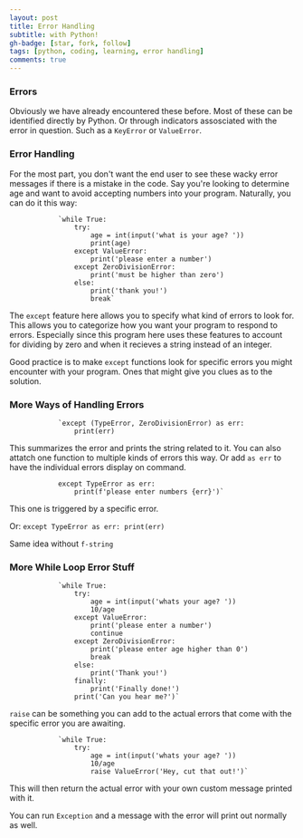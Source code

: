 ```yaml
---
layout: post
title: Error Handling
subtitle: with Python!
gh-badge: [star, fork, follow]
tags: [python, coding, learning, error handling]
comments: true
---
```


### Errors

Obviously we have already encountered these before. Most of these can be identified directly by Python. Or through indicators assosciated with the error in question. Such as a `KeyError` or `ValueError`.

### Error Handling

For the most part, you don't want the end user to see these wacky error messages if there is a mistake in the code. Say you're looking to determine age and want to avoid accepting numbers into your program. Naturally, you can do it this way:

                `while True:
                    try:
                        age = int(input('what is your age? '))
                        print(age)
                    except ValueError:
                        print('please enter a number')
                    except ZeroDivisionError:
                        print('must be higher than zero')
                    else:
                        print('thank you!')
                        break`

The `except` feature here allows you to specify what kind of errors to look for. This allows you to categorize how you want your program to respond to errors. Especially since this program here uses these features to account for dividing by zero and when it recieves a string instead of an integer.

Good practice is to make `except` functions look for specific errors you might encounter with your program. Ones that might give you clues as to the solution.

### More Ways of Handling Errors

                `except (TypeError, ZeroDivisionError) as err:
                    print(err)

This summarizes the error and prints the string related to it. You can also attatch one function to multiple kinds of errors this way. Or add `as err` to have the individual errors display on command.

                except TypeError as err:
                    print(f'please enter numbers {err}')`

This one is triggered by a specific error.

Or:
                `except TypeError as err:
                    print(err)`

Same idea without `f-string`

### More While Loop Error Stuff

                `while True:
                    try:
                        age = int(input('whats your age? '))
                        10/age
                    except ValueError:
                        print('please enter a number')
                        continue
                    except ZeroDivisionError:
                        print('please enter age higher than 0')
                        break
                    else:
                        print('Thank you!')
                    finally:
                        print('Finally done!')
                    print('Can you hear me?')`

`raise` can be something you can add to the actual errors that come with the specific error you are awaiting.

                `while True:
                    try:
                        age = int(input('whats your age? '))
                        10/age
                        raise ValueError('Hey, cut that out!')`

This will then return the actual error with your own custom message printed with it.

You can run `Exception` and a message with the error will print out normally as well.
